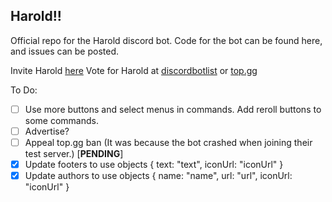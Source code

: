 ## Harold!!
Official repo for the Harold discord bot.
Code for the bot can be found here, and issues can be posted.

Invite Harold [here](https://discord.com/oauth2/authorize?client_id=808750224033185794&permissions=172578172147&scope=bot%20applications.commands)
Vote for Harold at [discordbotlist](https://discordbotlist.com/bots/harold) or [top.gg](https://top.gg/bot/808750224033185794)

To Do:

- [ ] Use more buttons and select menus in commands. Add reroll buttons to some commands.
- [ ] Advertise?
- [ ] Appeal top.gg ban (It was because the bot crashed when joining their test server.) [**PENDING**]
- [x] Update footers to use objects { text: "text", iconUrl: "iconUrl" }
- [x] Update authors to use objects { name: "name", url: "url", iconUrl: "iconUrl" }
